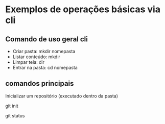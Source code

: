 # Exemplos de operações básicas via cli

## Comando de uso geral cli

- Criar pasta: mkdir nomepasta
- Listar conteúdo: mkdir 
- Limpar tela: dir
- Entrar na pasta: cd nomepasta

## comandos principais

Inicializar um repositório (executado dentro da pasta)

git init

git status
